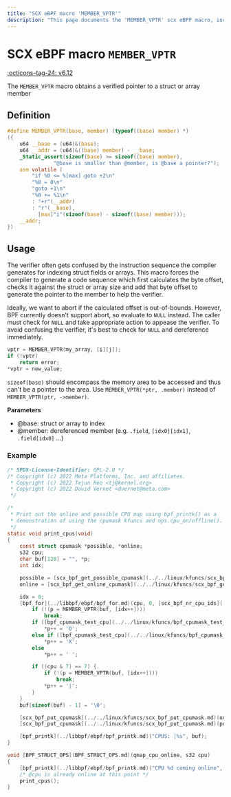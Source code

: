 ```yaml
---
title: "SCX eBPF macro 'MEMBER_VPTR'"
description: "This page documents the 'MEMBER_VPTR' scx eBPF macro, including its definition, usage, and examples."
---
```

# SCX eBPF macro `MEMBER_VPTR`

[:octicons-tag-24: v6.12](https://github.com/torvalds/linux/commit/2a52ca7c98960aafb0eca9ef96b2d0c932171357)

The `MEMBER_VPTR` macro obtains a verified pointer to a struct or array member

## Definition

```c
#define MEMBER_VPTR(base, member) (typeof((base) member) *)             \
({                                                                      \
    u64 __base = (u64)&(base);                                          \
    u64 __addr = (u64)&((base) member) - __base;                        \
    _Static_assert(sizeof(base) >= sizeof((base) member),               \
               "@base is smaller than @member, is @base a pointer?");   \
    asm volatile (                                                      \
        "if %0 <= %[max] goto +2\n"                                     \
        "%0 = 0\n"                                                      \
        "goto +1\n"                                                     \
        "%0 += %1\n"                                                    \
        : "+r"(__addr)                                                  \
        : "r"(__base),                                                  \
          [max]"i"(sizeof(base) - sizeof((base) member)));              \
    __addr;                                                             \
})
```

## Usage

The verifier often gets confused by the instruction sequence the compiler generates for indexing struct fields or arrays. This macro forces the compiler to generate a code sequence which first calculates the byte offset, checks it against the struct or array size and add that byte offset to generate the pointer to the member to help the verifier.

Ideally, we want to abort if the calculated offset is out-of-bounds. However, BPF currently doesn't support abort, so evaluate to `NULL` instead. The caller must check for `NULL` and take appropriate action to appease the verifier. To avoid confusing the verifier, it's best to check for `NULL` and dereference immediately.

```c
vptr = MEMBER_VPTR(my_array, [i][j]);
if (!vptr)
    return error;
*vptr = new_value;
```

`sizeof(base)` should encompass the memory area to be accessed and thus can't be a pointer to the area. Use `MEMBER_VPTR(*ptr, .member)` instead of `MEMBER_VPTR(ptr, ->member)`.

**Parameters**

 * @base: struct or array to index
 * @member: dereferenced member (e.g. `.field`, `[idx0][idx1]`, `.field[idx0]` ...)

### Example

```c hl_lines="33"
/* SPDX-License-Identifier: GPL-2.0 */
/* Copyright (c) 2022 Meta Platforms, Inc. and affiliates.
 * Copyright (c) 2022 Tejun Heo <tj@kernel.org>
 * Copyright (c) 2022 David Vernet <dvernet@meta.com>
 */

/*
 * Print out the online and possible CPU map using bpf_printk() as a
 * demonstration of using the cpumask kfuncs and ops.cpu_on/offline().
 */
static void print_cpus(void)
{
	const struct cpumask *possible, *online;
	s32 cpu;
	char buf[128] = "", *p;
	int idx;

	possible = [scx_bpf_get_possible_cpumask](../../linux/kfuncs/scx_bpf_get_possible_cpumask.md)();
	online = [scx_bpf_get_online_cpumask](../../linux/kfuncs/scx_bpf_get_online_cpumask.md)();

	idx = 0;
	[bpf_for](../libbpf/ebpf/bpf_for.md)(cpu, 0, [scx_bpf_nr_cpu_ids](../../linux/kfuncs/scx_bpf_nr_cpu_ids.md)()) {
		if (!(p = MEMBER_VPTR(buf, [idx++])))
			break;
		if ([bpf_cpumask_test_cpu](../../linux/kfuncs/bpf_cpumask_test_cpu.md)(cpu, online))
			*p++ = 'O';
		else if ([bpf_cpumask_test_cpu](../../linux/kfuncs/bpf_cpumask_test_cpu.md)(cpu, possible))
			*p++ = 'X';
		else
			*p++ = ' ';

		if ((cpu & 7) == 7) {
			if (!(p = MEMBER_VPTR(buf, [idx++])))
				break;
			*p++ = '|';
		}
	}
	buf[sizeof(buf) - 1] = '\0';

	[scx_bpf_put_cpumask](../../linux/kfuncs/scx_bpf_put_cpumask.md)(online);
	[scx_bpf_put_cpumask](../../linux/kfuncs/scx_bpf_put_cpumask.md)(possible);

	[bpf_printk](../libbpf/ebpf/bpf_printk.md)("CPUS: |%s", buf);
}

void [BPF_STRUCT_OPS](BPF_STRUCT_OPS.md)(qmap_cpu_online, s32 cpu)
{
	[bpf_printk](../libbpf/ebpf/bpf_printk.md)("CPU %d coming online", cpu);
	/* @cpu is already online at this point */
	print_cpus();
}
```
